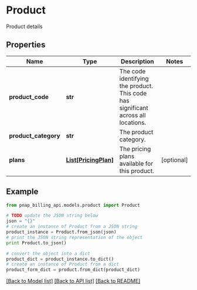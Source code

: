 # Product

Product details

## Properties

Name | Type | Description | Notes
------------ | ------------- | ------------- | -------------
**product_code** | **str** | The code identifying the product. This code has significant across all locations. | 
**product_category** | **str** | The product category. | 
**plans** | [**List[PricingPlan]**](PricingPlan.md) | The pricing plans available for this product. | [optional] 

## Example

```python
from pnap_billing_api.models.product import Product

# TODO update the JSON string below
json = "{}"
# create an instance of Product from a JSON string
product_instance = Product.from_json(json)
# print the JSON string representation of the object
print Product.to_json()

# convert the object into a dict
product_dict = product_instance.to_dict()
# create an instance of Product from a dict
product_form_dict = product.from_dict(product_dict)
```
[[Back to Model list]](../README.md#documentation-for-models) [[Back to API list]](../README.md#documentation-for-api-endpoints) [[Back to README]](../README.md)


